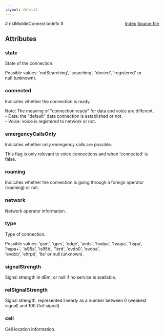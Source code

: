 ```yaml
---
layout: default
---
```

<div class='links' style='float:right'><a href="../index.html">Index</a>
<a href="http://dxr.mozilla.org/mozilla-central/source/dom/mobileconnection/interfaces/nsIMobileConnectionInfo.idl">Source file</a>
</div>
# nsIMobileConnectionInfo #

## Attributes ##

### state ###
  
State of the connection.  
  
Possible values: 'notSearching', 'searching', 'denied', 'registered' or  
                 null (unknown).  
  

### connected ###
  
Indicates whether the connection is ready.  
  
Note: The meaning of "connection ready" for data and voice are different.  
      - Data: the "default" data connection is established or not.  
      - Voice: voice is registered to network or not.  
  

### emergencyCallsOnly ###
  
Indicates whether only emergency calls are possible.  
  
This flag is only relevant to voice connections and when 'connected' is  
false.  
  

### roaming ###
  
Indicates whether the connection is going through a foreign operator  
(roaming) or not.  
  

### network ###
  
Network operator information.  
  

### type ###
  
Type of connection.  
  
Possible values: 'gsm', 'gprs', 'edge', 'umts', 'hsdpa', 'hsupa', 'hspa',  
                 'hspa+', 'is95a', 'is95b', '1xrtt', 'evdo0', 'evdoa',  
                 'evdob', 'ehrpd', 'lte' or null (unknown).  
  

### signalStrength ###
  
Signal strength in dBm, or null if no service is available.  
  

### relSignalStrength ###
  
Signal strength, represented linearly as a number between 0 (weakest  
signal) and 100 (full signal).  
  

### cell ###
  
Cell location information.  
  
